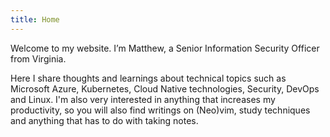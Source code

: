 ```yaml
---
title: Home
---
```


Welcome to my website. I’m Matthew, a Senior Information Security Officer from Virginia.

Here I share thoughts and learnings about technical topics such as Microsoft
Azure, Kubernetes, Cloud Native technologies, Security, DevOps and Linux. I'm also very
interested in anything that increases my productivity, so you will also find
writings on (Neo)vim, study techniques and anything that has to do
with taking notes.

